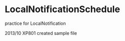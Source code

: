 LocalNotificationSchedule
=========================

practice for LocalNotification

2013/10 XP801 created sample file 